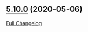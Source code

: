 ## [5.10.0](https://ugate.github.io/sqler/tree/v5.10.0) (2020-05-06)
[Full Changelog](https://ugate.github.io/sqler/compare/v5.10.0...v5.10.0)
